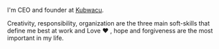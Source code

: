 I'm CEO and founder at [Kubwacu](https://www.kubwacu.com).

Creativity, responsibility, organization are the three main soft-skills that define me best at work and Love :heart: , hope and forgiveness are the most important in my life.
